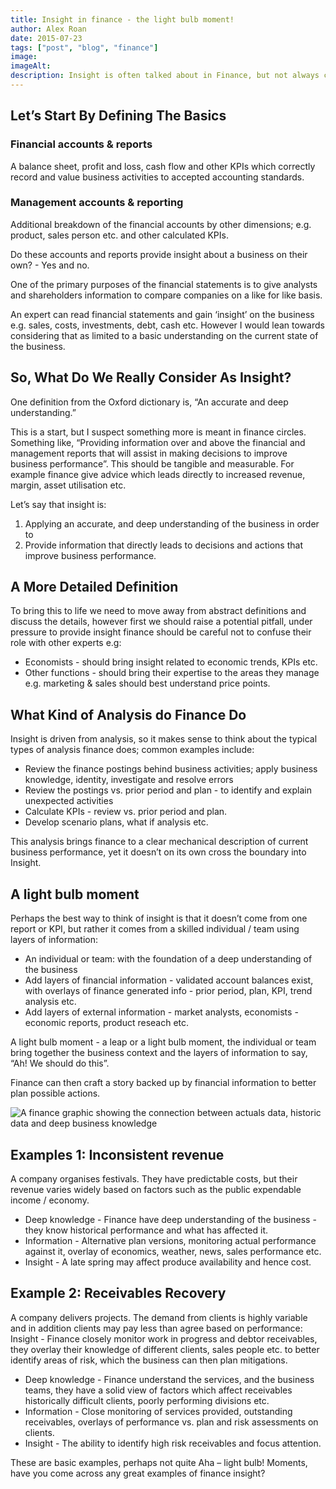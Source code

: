 ```yaml
---
title: Insight in finance - the light bulb moment!
author: Alex Roan
date: 2015-07-23
tags: ["post", "blog", "finance"]
image:
imageAlt: 
description: Insight is often talked about in Finance, but not always clearly defined. What does it really mean to provide insight and how does this differ from the core role of preparing financial and management reports and accounts?
---
```


## Let’s Start By Defining The Basics

### Financial accounts & reports

A balance sheet, profit and loss, cash flow and other KPIs which correctly record and value business activities to accepted accounting standards.

### Management accounts & reporting

Additional breakdown of the financial accounts by other dimensions; e.g. product, sales person etc. and other calculated KPIs.

Do these accounts and reports provide insight about a business on their own? - Yes and no.

One of the primary purposes of the financial statements is to give analysts and shareholders information to compare companies on a like for like basis.

An expert can read financial statements and gain ‘insight’ on the business e.g. sales, costs, investments, debt, cash etc. However I would lean towards considering that as limited to a basic understanding on the current state of the business.

## So, What Do We Really Consider As Insight?

One definition from the Oxford dictionary is, “An accurate and deep understanding.”

This is a start, but I suspect something more is meant in finance circles. Something like, “Providing information over and above the financial and management reports that will assist in making decisions to improve business performance”. This should be tangible and measurable. For example finance give advice which leads directly to increased revenue, margin, asset utilisation etc.

Let’s say that insight is:

1. Applying an accurate, and deep understanding of the business in order to
2. Provide information that directly leads to decisions and actions that improve business performance.

## A More Detailed Definition

To bring this to life we need to move away from abstract definitions and discuss the details, however first we should  raise a potential pitfall, under pressure to provide insight finance should be careful not to confuse their role with other experts e.g:

- Economists - should bring insight related to economic trends, KPIs etc.
- Other functions - should bring their expertise to the areas they manage e.g. marketing & sales should best understand price points.

## What Kind of Analysis do Finance Do

Insight is driven from analysis, so it makes sense to think about the typical types of analysis finance does; common examples include:

- Review the finance postings behind business activities; apply business knowledge, identity, investigate and resolve errors
- Review the postings vs. prior period and plan - to identify and explain unexpected activities
- Calculate KPIs - review vs. prior period and plan.
- Develop scenario plans, what if analysis etc.

This analysis brings finance to a clear mechanical description of current business performance, yet it doesn’t on its own cross the boundary into Insight.

## A light bulb moment

Perhaps the best way to think of insight is that it doesn’t come from one report or KPI, but rather it comes from a skilled individual / team using layers of information:

- An individual or team: with the foundation of a deep understanding of the business
- Add layers of financial information - validated account balances exist, with overlays of finance generated info - prior period, plan, KPI, trend analysis etc.
- Add layers of external information -  market analysts, economists - economic reports, product reseach etc.

A light bulb moment - a leap or a light bulb moment, the individual or team bring together the business context and the layers of information to say, “Ah! We should do this”.

Finance can then craft a story backed up by financial information to better plan possible actions.

![A finance graphic showing the connection between actuals data, historic data and deep business knowledge](/assets/images/blog/financial-insight__one.png)

## Examples 1: Inconsistent revenue

A company organises festivals. They have predictable costs, but their revenue varies widely based on factors such as the public expendable income / economy.

- Deep knowledge - Finance have deep understanding of the business - they know historical performance and what has affected it.
- Information - Alternative plan versions, monitoring actual performance against it, overlay of economics, weather, news, sales performance etc.
- Insight - A late spring may affect produce availability and hence cost.

## Example 2: Receivables Recovery

A company delivers projects. The demand from clients is highly variable and in addition clients may pay less than agree based on performance:
Insight - Finance closely monitor work in progress and debtor receivables, they overlay their knowledge of different clients, sales people etc. to better identify areas of risk, which the business can then plan mitigations.

- Deep knowledge - Finance understand the services, and the business teams, they have a solid view of factors which affect receivables historically difficult clients, poorly performing divisions etc.
- Information - Close monitoring of services provided, outstanding receivables, overlays of performance vs. plan and risk assessments on clients.
- Insight - The ability to identify high risk receivables and focus attention.

These are basic examples, perhaps not quite Aha – light bulb! Moments, have you come across any great examples of finance insight?
